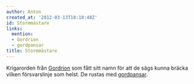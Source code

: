 ```yaml
---
author: Anton
created_at: '2012-03-13T18:18:48Z'
id: Stormmästare
links:
  mention:
  - Gordrion
  - gordpansar
title: Stormmästare
---
```


Krigarorden från [Gordrion] som fått sitt namn för att de sägs kunna bräcka vilken försvarslinje som
helst. De rustas med [gordpansar].

  [Gordrion]: Gordrion
  [gordpansar]: gordpansar
